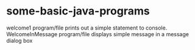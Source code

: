 # some-basic-java-programs
welcome1 program/file prints out a simple statement to console. WelcomeInMessage program/file displays simple message in a message dialog box
